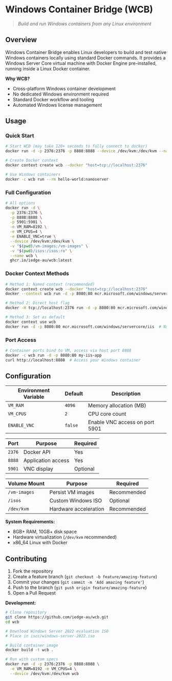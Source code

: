 # Windows Container Bridge (WCB)

> _Build and run Windows containers from any Linux environment_

## Overview

Windows Container Bridge enables Linux developers to build and test native Windows containers locally using standard Docker commands. It provides a Windows Server Core virtual machine with Docker Engine pre-installed, running inside a Linux Docker container.

**Why WCB?**

- Cross-platform Windows container development
- No dedicated Windows environment required
- Standard Docker workflow and tooling
- Automated Windows license management

## Usage

### Quick Start

```bash
# Start WCB (may take 120+ seconds to fully connect to docker)
docker run -d -p 2376:2376 -p 8888:8888 --device /dev/kvm:/dev/kvm --name wcb ghcr.io/iedge-au/wcb:latest

# Create Docker context
docker context create wcb --docker "host=tcp://localhost:2376"

# Use Windows containers
docker -c wcb run --rm hello-world:nanoserver
```

### Full Configuration

```bash
# All options
docker run -d \
  -p 2376:2376 \
  -p 8888:8888 \
  -p 5901:5901 \
  -e VM_RAM=8192 \
  -e VM_CPUS=4 \
  -e ENABLE_VNC=true \
  --device /dev/kvm:/dev/kvm \
  -v "$(pwd)/vm-images:/vm-images" \
  -v "$(pwd)/isos:/isos:ro" \
  --name wcb \
  ghcr.io/iedge-au/wcb:latest
```

### Docker Context Methods

```bash
# Method 1: Named context (recommended)
docker context create wcb --docker "host=tcp://localhost:2376"
docker --context wcb run -d -p 8080:80 mcr.microsoft.com/windows/servercore/iis

# Method 2: Direct host flag
docker -H tcp://localhost:2376 run -d -p 8080:80 mcr.microsoft.com/windows/servercore/iis

# Method 3: Set as default
docker context use wcb
docker run -d -p 8080:80 mcr.microsoft.com/windows/servercore/iis  # Now uses WCB automatically
```

### Port Access

```bash
# Container ports bind to VM, access via host port 8888
docker -c wcb run -d -p 8080:80 my-iis-app
curl http://localhost:8888  # Access your Windows container
```

## Configuration

| Environment Variable | Default | Description                    |
| -------------------- | ------- | ------------------------------ |
| `VM_RAM`             | `4096`  | Memory allocation (MB)         |
| `VM_CPUS`            | `2`     | CPU core count                 |
| `ENABLE_VNC`         | `false` | Enable VNC access on port 5901 |

| Port   | Purpose            | Required |
| ------ | ------------------ | -------- |
| `2376` | Docker API         | Yes      |
| `8888` | Application access | Yes      |
| `5901` | VNC display        | Optional |

| Volume Mount | Purpose               | Required    |
| ------------ | --------------------- | ----------- |
| `/vm-images` | Persist VM images     | Recommended |
| `/isos`      | Custom Windows ISO    | Optional    |
| `/dev/kvm`   | Hardware acceleration | Recommended |

**System Requirements:**

- 8GB+ RAM, 10GB+ disk space
- Hardware virtualization (`/dev/kvm` recommended)
- x86_64 Linux with Docker

## Contributing

1. Fork the repository
2. Create a feature branch (`git checkout -b feature/amazing-feature`)
3. Commit your changes (`git commit -m 'Add amazing feature'`)
4. Push to the branch (`git push origin feature/amazing-feature`)
5. Open a Pull Request

**Development:**

```bash
# Clone repository
git clone https://github.com/iedge-au/wcb.git
cd wcb

# Download Windows Server 2022 evaluation ISO
# Place in isos/windows-server-2022.iso

# Build container image
docker build -t wcb .

# Run with custom specs
docker run -d -p 2376:2376 -p 8888:8888 \
  -e VM_RAM=8192 -e VM_CPUS=4 \
  --device /dev/kvm:/dev/kvm wcb
```
